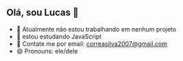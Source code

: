 ## Olá, sou Lucas 👋

- 🔭 Atualmente não estou trabalhando em nenhum projeto
- 🌱 estou estudando JavaScript
- 💬 Contate me por email: correasilva2007@gmail.com
- 😄 Pronouns: ele/dele
